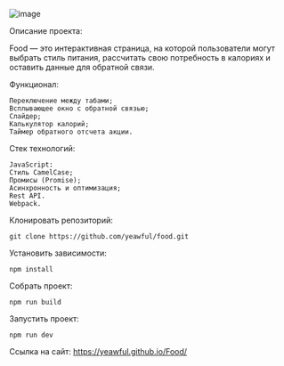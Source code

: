 ![image](https://github.com/user-attachments/assets/83c02a4c-64b5-4f82-86d3-d1e8f385942c)


Описание проекта:

Food — это интерактивная страница, на которой пользователи могут выбрать стиль питания, рассчитать свою потребность в калориях и оставить данные для обратной связи.

Функционал:
```
Переключение между табами;
Всплывающее окно с обратной связью;
Cлайдер;
Калькулятор калорий;
Таймер обратного отсчета акции.
```

Стек технологий:
```
JavaScript:
Стиль CamelCase;
Промисы (Promise);
Асинхронность и оптимизация;
Rest API.
Webpack.
```

Клонировать репозиторий:
```
git clone https://github.com/yeawful/food.git
```

Установить зависимости:
```
npm install
```

Собрать проект:
```
npm run build
```

Запустить проект:
```
npm run dev
```

Ссылка на сайт:
https://yeawful.github.io/Food/
